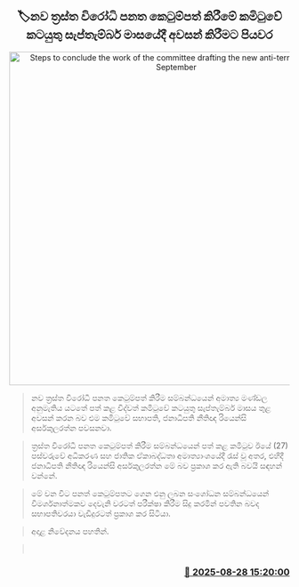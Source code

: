 <p align='center'><b><h2 align='center' title='Steps to conclude the work of the committee drafting the new anti-terrorism bill in September'>🏷නව ත්‍රස්ත විරෝධි පනත කෙටුම්පත් කිරීමේ කමිටුවේ කටයුතු සැප්තැම්බර් මාසයේදී අවසන් කිරීමට පියවර</h2></b></p>
<p align='center'><img src='https://helakuru.sgp1.cdn.digitaloceanspaces.com/esana/images/lib/jastice-iop.jpg' width='600' alt='Steps to conclude the work of the committee drafting the new anti-terrorism bill in September'></p>

> නව ත්‍රස්ත විරෝධී පනත කෙටුම්පත් කිරීම සම්බන්ධයෙන් අමාත්‍ය මණ්ඩල අනුමැතිය යටතේ පත් කළ විද්වත් කමිටුවේ කටයුතු සැප්තැම්බර් මාසය තුළ අවසන් කරන බව එම කමිටුවේ සභාපති, ජනාධිපති නීතිඥ රියෙන්සි අර්සකුලරත්න පවසනවා.

> ත්‍රස්ත විරෝධී පනත කෙටුම්පත් කිරීම සම්බන්ධයෙන් පත් කළ කමිටුව ඊයේ (27) පස්වරුවේ අධිකරණ සහ ජාතික ඒකාබද්ධතා අමාත්‍යාංශයේදී රැස් වූ අතර, එහිදී ජනාධිපති නීතිඥ රියෙන්සි අර්සකුලරත්න මේ බව ප්‍රකාශ කර ඇති බවයි සඳහන් වන්නේ.

> මේ වන විට පනත් කෙටුම්පතට ගෙන එනු ලබන සංශෝධන සම්බන්ධයෙන් විමර්ශනාත්මකව දෙවැනි වරටත් පරීක්ෂා කිරීම සිදු කරමින් පවතින බවද සභාපතිවරයා වැඩිදුරටත් ප්‍රකාශ කර සිටියා.

> අදාළ නිවේදනය පහතින්.

>  



<h3 align='right'><a href='https://www.helakuru.lk/esana/p/113154/'>📅 2025-08-28 15:20:00</a></h3>
